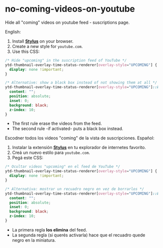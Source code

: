 # no-coming-videos-on-youtube
Hide all "coming" videos on youtube feed - suscriptions page.


English:
1. Install [**Stylus**](https://addons.mozilla.org/es/firefox/addon/styl-us/) on your browser.
2. Create a new style for `youtube.com`.
3. Use this CSS:

```css
/* Hide "upcoming" in the suscription feed of YouTube */
ytd-thumbnail-overlay-time-status-renderer[overlay-style="UPCOMING"] {
  display: none !important;
}

/* Alternative: show a black box instead of not showing them at all */
ytd-thumbnail-overlay-time-status-renderer[overlay-style="UPCOMING"]::before {
  content: "";
  position: absolute;
  inset: 0;
  background: black;
  z-index: 10;
}
```

* The first rule erase the videos from the feed.
* The second rule -if activated- puts a black box instead.

Escodner todos los videos "coming" de la vista de suscripciones.
Español:
1. Instalar la extensión [**Stylus**](https://addons.mozilla.org/es/firefox/addon/styl-us/) en tu explorador de internetes favorito.
2. Creá un nuevo estilo para `youtube.com`.
3. Pegá este CSS:

```css
/* Ocultar videos "upcoming" en el feed de YouTube */
ytd-thumbnail-overlay-time-status-renderer[overlay-style="UPCOMING"] {
  display: none !important;
}

/* Alternativa: mostrar un recuadro negro en vez de borrarlos */
ytd-thumbnail-overlay-time-status-renderer[overlay-style="UPCOMING"]::before {
  content: "";
  position: absolute;
  inset: 0;
  background: black;
  z-index: 10;
}
```

* La primera regla **los elimina** del feed.
* La segunda regla (si querés activarla) hace que el recuadro quede negro en la miniatura.

